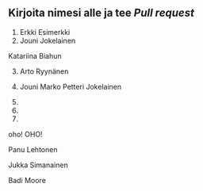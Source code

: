 ## Kirjoita nimesi alle ja tee *Pull request*
1. Erkki Esimerkki
2. Jouni Jokelainen


Katariina Biahun

3. Arto Ryynänen

3. Jouni Marko Petteri Jokelainen

4.
5. 
6.



oho! OHO!





Panu Lehtonen

  Jukka Simanainen

Badi Moore



